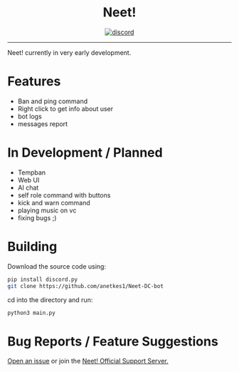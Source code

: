 <p align="center">

</p>

<h1 align="center">Neet!</h1>

<p align="center">
  <a href="https://discord.gg/mC2w6AaA">
    <img src="https://img.shields.io/badge/Discord-5865F2?style=for-the-badge&logo=discord&logoColor=white" alt="discord"/>
  </a>
</p>

---

Neet! currently in very early development.

# Features

- Ban and ping command
- Right click to get info about user
- bot logs
- messages report

# In Development / Planned

- Tempban
- Web UI
- AI chat
- self role command with buttons
- kick and warn command
- playing music on vc
- fixing bugs ;)

# Building

Download the source code using:

```bash
pip install discord.py
git clone https://github.com/anetkes1/Neet-DC-bot
```

cd into the directory and run:

```bash
python3 main.py
```

# Bug Reports / Feature Suggestions

[Open an issue](https://github.com/antekes1/Neet-DC-bot/issues) or join
the [Neet! Official Support Server.](https://discord.gg/mC2w6AaA)
